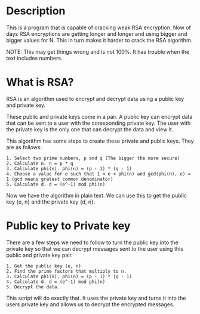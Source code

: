 # Description
This is a program that is capable of cracking weak RSA encryption. Now of days RSA encryptions are getting longer and longer and using bigger and bigger values for N. This in turn makes it harder to crack the RSA algorithm.

NOTE: This may get things wrong and is not 100%. It has trouble when the text includes numbers.

# What is RSA?
RSA is an algorithm used to encrypt and decrypt data using a public key and private key.

These public and private keys come in a pair. A public key can encrypt data that can be sent to a user with the coresponding private key. The user with the private key is the only one that can decrypt the data and view it.

This algorithm has some steps to create these private and public keys. They are as follows:
```
1. Select two prime numbers, p and q (The bigger the more secure)
2. Calculate n. n = p * q
3. Calculate phi(n). phi(n) = (p - 1) * (q - 1)
4. Choose a value for e such that 1 < e < phi(n) and gcd(phi(n), e) = 1 (gcd means gratest common denominator)
5. Calculate d. d = (e^-1) mod phi(n)
```

Now we have the algorithm in plain text. We can use this to get the public key {e, n} and the private key {d, n}.

# Public key to Private key
There are a few steps we need to follow to turn the public key into the private key so that we can decrypt messages sent to the user using this public and private key pair.

```
1. Get the public key (e, n)
2. Find the prime factors that multiply to n.
3. Calculate phi(n). phi(n) = (p - 1) * (q - 1)
4. Calculate d. d = (e^-1) mod phi(n)
5. Decrypt the data.
```

This script will do exactly that. It uses the private key and turns it into the users private key and allows us to decrypt the encrypted messages.